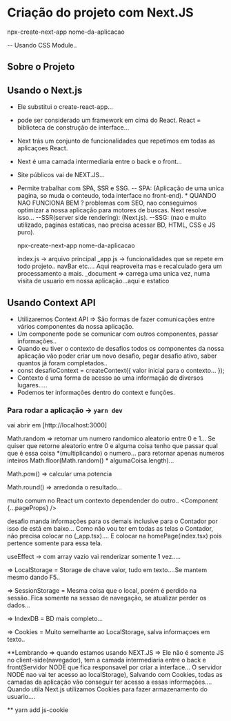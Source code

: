 # Criação do projeto com Next.JS
npx-create-next-app nome-da-aplicacao

-- Usando CSS Module..

## Sobre o Projeto


## Usando o Next.js
 - Ele substitui o create-react-app...
 - pode ser considerado um framework em cima do React. React = biblioteca de construção de interface...
 - Next trás um conjunto de funcionalidades que repetimos em todas as aplicaçoes React.
 - Next é uma camada intermediaria entre o back e o front...
 - Site públicos vai de NEXT.JS...
 - Permite trabalhar com SPA, SSR e SSG.
    -- SPA: (Aplicação de uma unica pagina, so muda o conteudo, toda interface no front-end). 
        * QUANDO NAO FUNCIONA BEM ? problemas com SEO, nao conseguimos optimizar a nossa aplicação para motores de buscas. Next resolve isso...
    --SSR(server side rendering): (Next.js).
    --SSG: (nao e muito utilizado, paginas estaticas, nao precisa acessar BD, HTML, CSS e JS puro).


    npx-create-next-app nome-da-aplicacao

    index.js -> arquivo principal 
    _app.js -> funcionalidades que se repete em todo projeto.. navBar etc.... Aqui reaproveita mas e recalculado gera um processamento a mais.
    _document => carrega uma unica vez, numa visita de usuario em nossa aplicação...aqui e estatico

## Usando Context API
- Utilizaremos Context API => São formas de fazer comunicações entre vários componentes da nossa aplicação. 
- Um componente pode se comunicar com outros componentes, passar informações..
- Quando eu tiver o contexto de desafios todos os componentes da nossa aplicação vão poder criar um novo desafio, pegar desafio ativo, saber quantos já foram completados..
- const desafioContext = createContext({ valor inicial para o contexto... });
- Contexto é uma forma de acesso ao uma informação de diversos lugares.....
- Podemos ter informações dentro do context e funções.
### Para rodar a aplicação ->  `yarn dev`

vai abrir em [http://localhost:3000]


Math.random => retornar um numero randomico aleatorio entre 0 e 1... Se quiser que retorne aleatorio entre 0 e alguma coisa tenho que passar qual que é essa coisa *(multiplicando) o numero...
para retornar apenas numeros inteiros Math.floor(Math.random() * algumaCoisa.length)...


Math.pow()  => calcular uma potencia

Math.round() => arredonda o resultado...

muito comum no React um contexto dependender do outro..
<DesafioProvider>
    <ContadorProvider>
        <Component {...pageProps} />
    </ContadorProvider>
</DesafioProvider>

desafio manda informações para os demais inclusive para o Contador por isso de está em baixo... Como não vou ter em todas as telas o  Contador, não precisa colocar no (_app.tsx).... E colocar na homePage(index.tsx) pois pertence somente para essa tela.

useEffect -> com array vazio vai renderizar somente 1 vez.....


=> LocalStorage = Storage de chave valor, tudo em texto....Se mantem mesmo dando F5..

=> SessionStorage = Mesma coisa que o local, porém é perdido na sessão..Fica somente na sessao de navegação, se atualizar perder os dados...

=> IndexDB = BD mais completo...

=> Cookies = Muito semelhante ao LocalStorage, salva informaçoes em texto..

**Lembrando => quando estamos usando NEXT.JS => Ele não é somente JS no client-side(navegador), tem a camada intermediaria entre o back e front(Servidor NODE que fica responsavel por criar a interface... O servidor NODE nao vai ter acesso ao localStorage), Salvando com Cookies, todas as camadas da aplicação vão conseguir ter acesso a essas informações.... Quando utila Next.js utilizamos Cookies para fazer armazenamento do usuario....

** yarn add js-cookie
